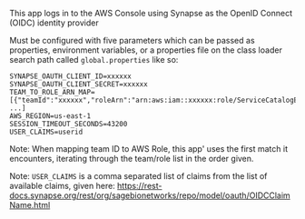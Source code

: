 This app logs in to the AWS Console using Synapse as the OpenID Connect (OIDC) identity provider


Must be configured with five parameters which can be passed as properties, environment variables, or 
a properties file on the class loader search path called `global.properties` like so:

```
SYNAPSE_OAUTH_CLIENT_ID=xxxxxx
SYNAPSE_OAUTH_CLIENT_SECRET=xxxxxx
TEAM_TO_ROLE_ARN_MAP=[{"teamId":"xxxxxx","roleArn":"arn:aws:iam::xxxxxx:role/ServiceCatalogEndusers"}, ...]
AWS_REGION=us-east-1
SESSION_TIMEOUT_SECONDS=43200
USER_CLAIMS=userid
```
Note: When mapping team ID to AWS Role, this app' uses the first match it encounters,
iterating through the team/role list in the order given. 

Note:  `USER_CLAIMS` is a comma separated list of claims from the list of available claims, given here:
https://rest-docs.synapse.org/rest/org/sagebionetworks/repo/model/oauth/OIDCClaimName.html



